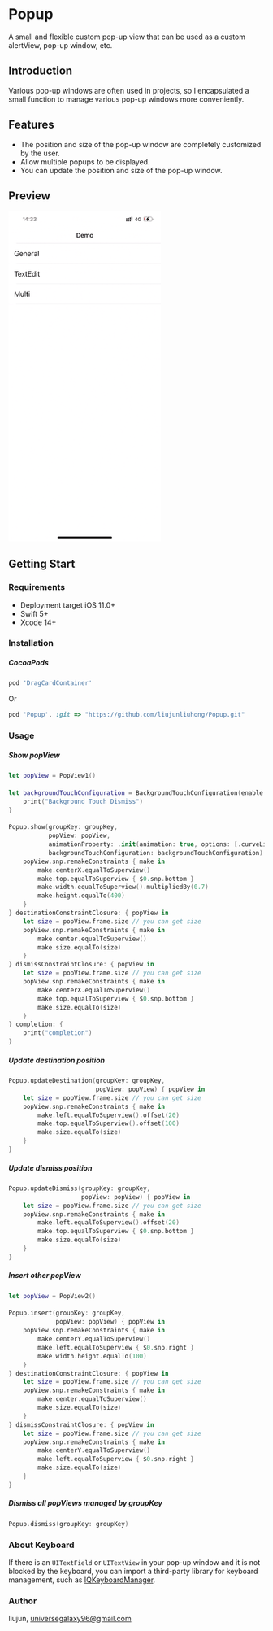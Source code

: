 # Popup

A small and flexible custom pop-up view that can be used as a custom alertView, pop-up window, etc.

## Introduction

Various pop-up windows are often used in projects, so I encapsulated a small function to manage various pop-up windows more conveniently.

## Features

- The position and size of the pop-up window are completely customized by the user.
- Allow multiple popups to be displayed.
- You can update the position and size of the pop-up window.

## Preview

<img src="GIF/example.gif" width="300">

## Getting Start

### Requirements

- Deployment target iOS 11.0+
- Swift 5+
- Xcode 14+

### Installation

##### CocoaPods

```ruby
pod 'DragCardContainer'
```

Or

```ruby
pod 'Popup', :git => "https://github.com/liujunliuhong/Popup.git"
```

### Usage

##### Show popView

```swift
let popView = PopView1()

let backgroundTouchConfiguration = BackgroundTouchConfiguration(enable: true, animationProperty: .init(animation: true, duration: 0.25)) {
    print("Background Touch Dismiss")
}

Popup.show(groupKey: groupKey,
           popView: popView,
           animationProperty: .init(animation: true, options: [.curveLinear]),
           backgroundTouchConfiguration: backgroundTouchConfiguration) { popView in
    popView.snp.remakeConstraints { make in
        make.centerX.equalToSuperview()
        make.top.equalToSuperview { $0.snp.bottom }
        make.width.equalToSuperview().multipliedBy(0.7)
        make.height.equalTo(400)
    }
} destinationConstraintClosure: { popView in
    let size = popView.frame.size // you can get size
    popView.snp.remakeConstraints { make in
        make.center.equalToSuperview()
        make.size.equalTo(size)
    }
} dismissConstraintClosure: { popView in
    let size = popView.frame.size // you can get size
    popView.snp.remakeConstraints { make in
        make.centerX.equalToSuperview()
        make.top.equalToSuperview { $0.snp.bottom }
        make.size.equalTo(size)
    }
} completion: {
    print("completion")
}
```

##### Update destination position

```swift
Popup.updateDestination(groupKey: groupKey,
                        popView: popView) { popView in
    let size = popView.frame.size // you can get size
    popView.snp.remakeConstraints { make in
        make.left.equalToSuperview().offset(20)
        make.top.equalToSuperview().offset(100)
        make.size.equalTo(size)
    }
}
```

##### Update dismiss position

```swift
Popup.updateDismiss(groupKey: groupKey,
                    popView: popView) { popView in
    let size = popView.frame.size // you can get size
    popView.snp.remakeConstraints { make in
        make.left.equalToSuperview().offset(20)
        make.top.equalToSuperview { $0.snp.bottom }
        make.size.equalTo(size)
    }
}
```

##### Insert other popView

```swift
let popView = PopView2()

Popup.insert(groupKey: groupKey,
             popView: popView) { popView in
    popView.snp.remakeConstraints { make in
        make.centerY.equalToSuperview()
        make.left.equalToSuperview { $0.snp.right }
        make.width.height.equalTo(100)
    }
} destinationConstraintClosure: { popView in
    let size = popView.frame.size // you can get size
    popView.snp.remakeConstraints { make in
        make.center.equalToSuperview()
        make.size.equalTo(size)
    }
} dismissConstraintClosure: { popView in
    let size = popView.frame.size // you can get size
    popView.snp.remakeConstraints { make in
        make.centerY.equalToSuperview()
        make.left.equalToSuperview { $0.snp.right }
        make.size.equalTo(size)
    }
}
```

##### Dismiss all popViews managed by groupKey

```swift
Popup.dismiss(groupKey: groupKey)
```

### About Keyboard

If there is an `UITextField` or `UITextView` in your pop-up window and it is not blocked by the keyboard, you can import a third-party library for keyboard management, such as [IQKeyboardManager](https://github.com/hackiftekhar/IQKeyboardManager).

### Author

liujun, universegalaxy96@gmail.com

